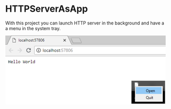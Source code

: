 # HTTPServerAsApp

With this project you can launch HTTP server in the background and have a a menu in the system tray.

![Example Tray Icon](https://raw.githubusercontent.com/bibo5088/HTTPServerAsApp/master/example.png "Example Tray Icon")

